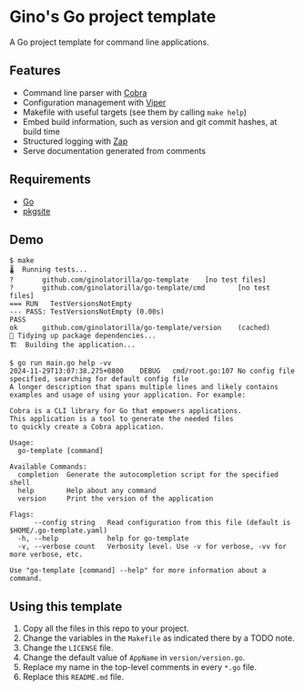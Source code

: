 # Gino's Go project template

A Go project template for command line applications.

## Features

- Command line parser with [Cobra](https://cobra.dev)
- Configuration management with [Viper](https://github.com/spf13/viper)
- Makefile with useful targets (see them by calling `make help`)
- Embed build information, such as version and git commit hashes, at build time
- Structured logging with [Zap](https://pkg.go.dev/go.uber.org/zap)
- Serve documentation generated from comments

## Requirements

- [Go](https://go.dev/doc/install)
- [pkgsite](golang.org/x/pkgsite/cmd/pkgsite)

## Demo

```shell
$ make
🌡  Running tests...
?       github.com/ginolatorilla/go-template    [no test files]
?       github.com/ginolatorilla/go-template/cmd        [no test files]
=== RUN   TestVersionsNotEmpty
--- PASS: TestVersionsNotEmpty (0.00s)
PASS
ok      github.com/ginolatorilla/go-template/version    (cached)
🧹 Tidying up package dependencies...
🏗️  Building the application...

$ go run main.go help -vv
2024-11-29T13:07:38.275+0800    DEBUG   cmd/root.go:107 No config file specified, searching for default config file
A longer description that spans multiple lines and likely contains
examples and usage of using your application. For example:

Cobra is a CLI library for Go that empowers applications.
This application is a tool to generate the needed files
to quickly create a Cobra application.

Usage:
  go-template [command]

Available Commands:
  completion  Generate the autocompletion script for the specified shell
  help        Help about any command
  version     Print the version of the application

Flags:
      --config string   Read configuration from this file (default is $HOME/.go-template.yaml)
  -h, --help            help for go-template
  -v, --verbose count   Verbosity level. Use -v for verbose, -vv for more verbose, etc.

Use "go-template [command] --help" for more information about a command.
```

## Using this template

1. Copy all the files in this repo to your project.
2. Change the variables in the `Makefile` as indicated there by a TODO note.
3. Change the `LICENSE` file.
4. Change the default value of `AppName` in `version/version.go`.
5. Replace my name in the top-level comments in every `*.go` file.
6. Replace this `README.md` file.
